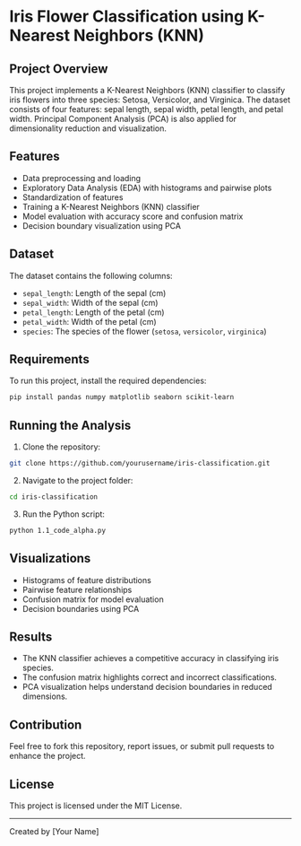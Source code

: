 # Iris Flower Classification using K-Nearest Neighbors (KNN)

## Project Overview
This project implements a K-Nearest Neighbors (KNN) classifier to classify iris flowers into three species: Setosa, Versicolor, and Virginica. The dataset consists of four features: sepal length, sepal width, petal length, and petal width. Principal Component Analysis (PCA) is also applied for dimensionality reduction and visualization.

## Features
- Data preprocessing and loading
- Exploratory Data Analysis (EDA) with histograms and pairwise plots
- Standardization of features
- Training a K-Nearest Neighbors (KNN) classifier
- Model evaluation with accuracy score and confusion matrix
- Decision boundary visualization using PCA

## Dataset
The dataset contains the following columns:
- `sepal_length`: Length of the sepal (cm)
- `sepal_width`: Width of the sepal (cm)
- `petal_length`: Length of the petal (cm)
- `petal_width`: Width of the petal (cm)
- `species`: The species of the flower (`setosa`, `versicolor`, `virginica`)

## Requirements
To run this project, install the required dependencies:
```bash
pip install pandas numpy matplotlib seaborn scikit-learn
```

## Running the Analysis
1. Clone the repository:
```bash
git clone https://github.com/yourusername/iris-classification.git
```
2. Navigate to the project folder:
```bash
cd iris-classification
```
3. Run the Python script:
```bash
python 1.1_code_alpha.py
```

## Visualizations
- Histograms of feature distributions
- Pairwise feature relationships
- Confusion matrix for model evaluation
- Decision boundaries using PCA

## Results
- The KNN classifier achieves a competitive accuracy in classifying iris species.
- The confusion matrix highlights correct and incorrect classifications.
- PCA visualization helps understand decision boundaries in reduced dimensions.

## Contribution
Feel free to fork this repository, report issues, or submit pull requests to enhance the project.

## License
This project is licensed under the MIT License.

---
Created by [Your Name]
